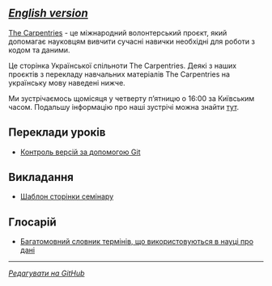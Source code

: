 [*English version*](https://ukrainian-carpentries.github.io/en/)
---------

[The Carpentries](https://carpentries.org/) - це міжнародний волонтерський проєкт, який допомагає науковцям
вивчити сучасні навички необхідні для роботи з кодом та даними.

Це сторінка Української спільноти The Carpentries. Деякі з наших проєктів з перекладу навчальних матеріалів
The Carpentries на українську мову наведені нижче. 

Ми зустрічаємось щомісяця у четверту пʼятницю о 16:00 за Київським часом.
Подальшу інформацію про наші зустрічі можна знайти [тут](https://hackmd.io/drNoAPc5QpqH4nWm71YJkg?view).

## Переклади уроків

- [Контроль версій за допомогою Git](https://ukrainian-carpentries.github.io/git-novice/)

## Викладання

- [Шаблон сторінки семінару](https://ukrainian-carpentries.github.io/workshop-template/)

## Глосарій

- [Багатомовний словник термінів, що використовуються в науці про дані](https://glosario.carpentries.org/uk/)
  
---------

[*Редагувати на GitHub*](https://github.com/ukrainian-carpentries/ukrainian-carpentries.github.io/edit/main/README.md)

